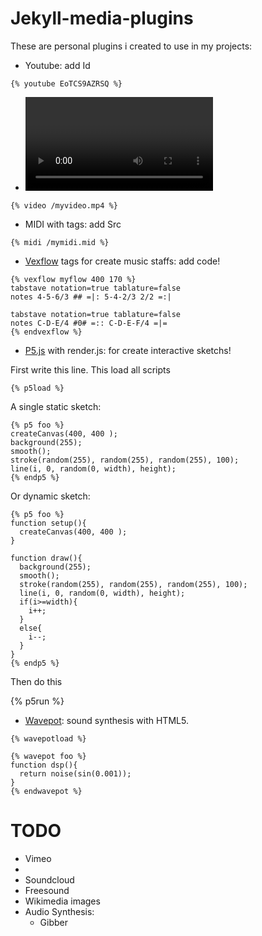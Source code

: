 # Jekyll-media-plugins

These are personal plugins i created to use in my projects:

  - Youtube: add Id

```liquid
{% youtube EoTCS9AZRSQ %}
```

  - <video> Tags: add Src

```liquid
{% video /myvideo.mp4 %}
```

  - MIDI with <embed> tags: add Src

```liquid
{% midi /mymidi.mid %}
```

  - [Vexflow](https://github.com/0xfe/vexflow) <canvas> tags for create music
    staffs: add code!

```
{% vexflow myflow 400 170 %}
tabstave notation=true tablature=false
notes 4-5-6/3 ## =|: 5-4-2/3 2/2 =:|

tabstave notation=true tablature=false
notes C-D-E/4 #0# =:: C-D-E-F/4 =|=
{% endvexflow %}
```

- [P5.js](p5js.org/) with render.js: for create interactive sketchs!

First write this line. This load all scripts

    {% p5load %}

A single static sketch:

```
{% p5 foo %}
createCanvas(400, 400 );
background(255);
smooth();
stroke(random(255), random(255), random(255), 100);
line(i, 0, random(0, width), height);
{% endp5 %}
```

Or dynamic sketch:

```
{% p5 foo %}
function setup(){
  createCanvas(400, 400 );
}

function draw(){
  background(255);
  smooth();
  stroke(random(255), random(255), random(255), 100);
  line(i, 0, random(0, width), height);
  if(i>=width){
    i++;
  }
  else{
    i--;
  }
}	
{% endp5 %}
```

Then do this

{% p5run %}

- [Wavepot](http://wavepot.com/): sound synthesis with HTML5.

```
{% wavepotload %}

{% wavepot foo %}
function dsp(){
  return noise(sin(0.001));
}
{% endwavepot %}
```


# TODO

  - Vimeo
  - <audio> tags
  - Soundcloud
  - Freesound
  - Wikimedia images
  - Audio Synthesis:
    - Gibber
